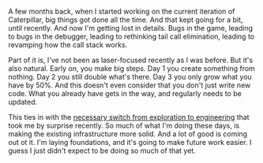 A few months back, when I started working on the current iteration of
Caterpillar, big things got done all the time. And that kept going for a bit,
until recently. And now I'm getting lost in details. Bugs in the game, leading
to bugs in the debugger, leading to rethinking tail call elimination, leading to
revamping how the call stack works.

Part of it is, I've not been as laser-focused recently as I was before. But it's
also natural. Early on, you make big steps. Day 1 you create something from
nothing. Day 2 you still double what's there. Day 3 you only grow what you have
by 50%. And this doesn't even consider that you don't just write new code. What
you already have gets in the way, and regularly needs to be updated.

This ties in with the
[necessary switch from exploration to engineering](/daily/2024-07-27) that took
me by surprise recently. So much of what I'm doing these days, is making the
existing infrastructure more solid. And a lot of good is coming out ot it. I'm
laying foundations, and it's going to make future work easier. I guess I just
didn't expect to be doing so much of that yet.
